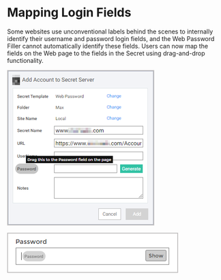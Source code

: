 [title]: # (Mapping Login Fields)
[tags]: # (WPF)
[priority]: # (4)

# Mapping Login Fields

Some websites use unconventional labels behind the scenes to internally identify their username and password login fields, and the Web Password Filler cannot automatically identify these fields. Users can now map the fields on the Web page to the fields in the Secret using drag-and-drop functionality.

   ![drag-pwd](images/drag-pwd.png "Drag the password")

   ![drop-pwd](images/drop-pwd.png "Drop the password")
